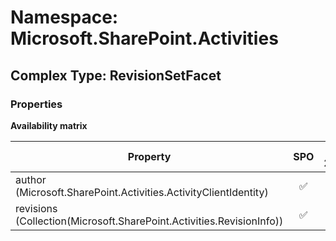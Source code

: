 # Namespace: Microsoft.SharePoint.Activities

## Complex Type: RevisionSetFacet

### Properties

**Availability matrix**

Property | SPO | SP 2019 | SP 2016 | SP 2013
----------|:---:|:-------:|:-------:|:-------
author (Microsoft.SharePoint.Activities.ActivityClientIdentity) | ✅ | ✅ | ❌ | ❌
revisions (Collection(Microsoft.SharePoint.Activities.RevisionInfo)) | ✅ | ✅ | ❌ | ❌